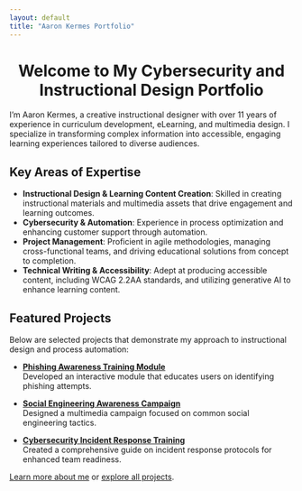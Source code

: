 ```yaml
---
layout: default
title: "Aaron Kermes Portfolio"
---
```


<div style="text-align: center;">
    <h1>Welcome to My Cybersecurity and Instructional Design Portfolio</h1>
</div>

I’m Aaron Kermes, a creative instructional designer with over 11 years of experience in curriculum development, eLearning, and multimedia design. I specialize in transforming complex information into accessible, engaging learning experiences tailored to diverse audiences.

## Key Areas of Expertise
- **Instructional Design & Learning Content Creation**: Skilled in creating instructional materials and multimedia assets that drive engagement and learning outcomes.
- **Cybersecurity & Automation**: Experience in process optimization and enhancing customer support through automation.
- **Project Management**: Proficient in agile methodologies, managing cross-functional teams, and driving educational solutions from concept to completion.
- **Technical Writing & Accessibility**: Adept at producing accessible content, including WCAG 2.2AA standards, and utilizing generative AI to enhance learning content.

## Featured Projects
Below are selected projects that demonstrate my approach to instructional design and process automation:

- **[Phishing Awareness Training Module](projects.md#phishing-awareness-training-module)**  
  Developed an interactive module that educates users on identifying phishing attempts.

- **[Social Engineering Awareness Campaign](projects.md#social-engineering-awareness-campaign)**  
  Designed a multimedia campaign focused on common social engineering tactics.

- **[Cybersecurity Incident Response Training](projects.md#cybersecurity-incident-response-training)**  
  Created a comprehensive guide on incident response protocols for enhanced team readiness.

[Learn more about me](about.md) or [explore all projects](projects.md).
